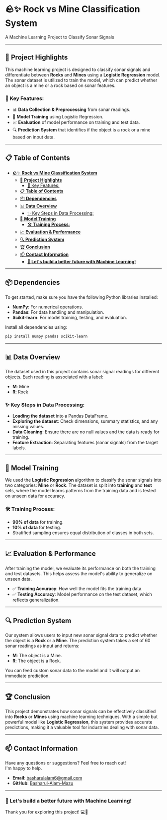# 🪨✨ **Rock vs Mine Classification System**  
A Machine Learning Project to Classify Sonar Signals

---

## 🌟 **Project Highlights**

This machine learning project is designed to classify sonar signals and differentiate between **Rocks** and **Mines** using a **Logistic Regression** model. The sonar dataset is utilized to train the model, which can predict whether an object is a mine or a rock based on sonar features.

### 🔑 Key Features:

- 📊 **Data Collection & Preprocessing** from sonar readings.
- 🧠 **Model Training** using Logistic Regression.
- 📈 **Evaluation** of model performance on training and test data.
- 🔍 **Prediction System** that identifies if the object is a rock or a mine based on input data.

---

## 📋 **Table of Contents**

- [🪨✨ **Rock vs Mine Classification System**](#-rock-vs-mine-classification-system)
  - [🌟 **Project Highlights**](#-project-highlights)
    - [🔑 Key Features:](#-key-features)
  - [📋 **Table of Contents**](#-table-of-contents)
  - [📦 **Dependencies**](#-dependencies)
  - [📊 **Data Overview**](#-data-overview)
    - [✨ Key Steps in Data Processing:](#-key-steps-in-data-processing)
  - [🧠 **Model Training**](#-model-training)
    - [🛠️ **Training Process**:](#️-training-process)
  - [📈 **Evaluation \& Performance**](#-evaluation--performance)
  - [🔍 **Prediction System**](#-prediction-system)
  - [🏆 **Conclusion**](#-conclusion)
  - [📫 **Contact Information**](#-contact-information)
    - [🎯 **Let's build a better future with Machine Learning!**](#-lets-build-a-better-future-with-machine-learning)

---

## 📦 **Dependencies**

To get started, make sure you have the following Python libraries installed:

- **NumPy**: For numerical operations.
- **Pandas**: For data handling and manipulation.
- **Scikit-learn**: For model training, testing, and evaluation.

Install all dependencies using:

```bash
pip install numpy pandas scikit-learn
```

---

## 📊 **Data Overview**

The dataset used in this project contains sonar signal readings for different objects. Each reading is associated with a label:

- **M**: Mine
- **R**: Rock

### ✨ Key Steps in Data Processing:
- **Loading the dataset** into a Pandas DataFrame.
- **Exploring the dataset**: Check dimensions, summary statistics, and any missing values.
- **Data Cleaning**: Ensure there are no null values and the data is ready for training.
- **Feature Extraction**: Separating features (sonar signals) from the target labels.

---

## 🧠 **Model Training**

We used the **Logistic Regression** algorithm to classify the sonar signals into two categories: **Mine** or **Rock**. The dataset is split into **training** and **test** sets, where the model learns patterns from the training data and is tested on unseen data for accuracy.

### 🛠️ **Training Process**:

- **90% of data** for training.
- **10% of data** for testing.
- Stratified sampling ensures equal distribution of classes in both sets.

---

## 📈 **Evaluation & Performance**

After training the model, we evaluate its performance on both the training and test datasets. This helps assess the model's ability to generalize on unseen data.

- ✅ **Training Accuracy**: How well the model fits the training data.
- ✅ **Testing Accuracy**: Model performance on the test dataset, which reflects generalization.

---

## 🔍 **Prediction System**

Our system allows users to input new sonar signal data to predict whether the object is a **Rock** or a **Mine**. The prediction system takes a set of 60 sonar readings as input and returns:

- **M**: The object is a Mine.
- **R**: The object is a Rock.

You can feed custom sonar data to the model and it will output an immediate prediction.

---

## 🏆 **Conclusion**

This project demonstrates how sonar signals can be effectively classified into **Rocks** or **Mines** using machine learning techniques. With a simple but powerful model like **Logistic Regression**, this system provides accurate predictions, making it a valuable tool for industries dealing with sonar data.

---

## 📫 **Contact Information**

Have any questions or suggestions? Feel free to reach out!  
I'm happy to help.

- **Email**: [basharulalam6@gmail.com](mailto:basharulalam6@gmail.com)
- **GitHub**: [Basharul-Alam-Mazu](https://github.com/basharul2002)

---

### 🎯 **Let's build a better future with Machine Learning!**  
Thank you for exploring this project! 💻🚀

